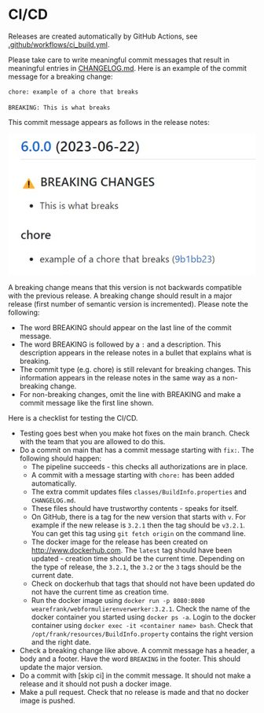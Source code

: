 # CI/CD

Releases are created automatically by GitHub Actions, see [.github/workflows/ci_build.yml](.github/ci_build.yml).

Please take care to write meaningful commit messages that result in meaningful entries in [CHANGELOG.md](CHANGELOG.md). Here is an example of the commit message for a breaking change:

    chore: example of a chore that breaks

    BREAKING: This is what breaks

This commit message appears as follows in the release notes:

![changeLogScreenshot.jpg](./changeLogScreenshot.jpg)

A breaking change means that this version is not backwards compatible with the previous release. A breaking change should result in a major release (first number of semantic version is incremented). Please note the following:

* The word BREAKING should appear on the last line of the commit message.
* The word BREAKING is followed by a `:` and a description. This description appears in the release notes in a bullet that explains what is breaking.
* The commit type (e.g. chore) is still relevant for breaking changes. This information appears in the release notes in the same way as a non-breaking change.
* For non-breaking changes, omit the line with BREAKING and make a commit message like the first line shown.


Here is a checklist for testing the CI/CD.

* Testing goes best when you make hot fixes on the main branch. Check with the team that you are allowed to do this.
* Do a commit on main that has a commit message starting with `fix:`. The following should happen:
  * The pipeline succeeds - this checks all authorizations are in place.
  * A commit with a message starting with `chore:` has been added automatically.
  * The extra commit updates files `classes/BuildInfo.properties` and `CHANGELOG.md`.
  * These files should have trustworthy contents - speaks for itself.
  * On GitHub, there is a tag for the new version that starts with `v`. For example if the new release is `3.2.1` then the tag should be `v3.2.1`. You can get this tag using `git fetch origin` on the command line.
  * The docker image for the release has been created on http://www.dockerhub.com. The `latest` tag should have been updated - creation time should be the current time. Depending on the type of release, the `3.2.1`, the `3.2` or the `3` tags should be the current date.
  * Check on dockerhub that tags that should not have been updated do not have the current time as creation time.
  * Run the docker image using `docker run -p 8080:8080 wearefrank/webformulierenverwerker:3.2.1`. Check the name of the docker container you started using `docker ps -a`. Login to the docker container using `docker exec -it <container name> bash`. Check that `/opt/frank/resources/BuildInfo.property` contains the right version and the right date.
* Check a breaking change like above. A commit message has a header, a body and a footer. Have the word `BREAKING` in the footer. This should update the major version.
* Do a commit with \[skip ci\] in the commit message. It should not make a release and it should not push a docker image.
* Make a pull request. Check that no release is made and that no docker image is pushed.